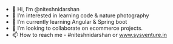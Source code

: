 - 👋 Hi, I’m @niteshnidarshan
- 👀 I’m interested in learning code & nature photography
- 🌱 I’m currently learning Angular & Spring boot
- 💞️ I’m looking to collaborate on ecommerce projects.
- 📫 How to reach me - #niteshnidarshan or www.sysventure.in

<!---
niteshnidarshan/niteshnidarshan is a ✨ special ✨ repository because its `README.md` (this file) appears on your GitHub profile.
You can click the Preview link to take a look at your changes.
--->
